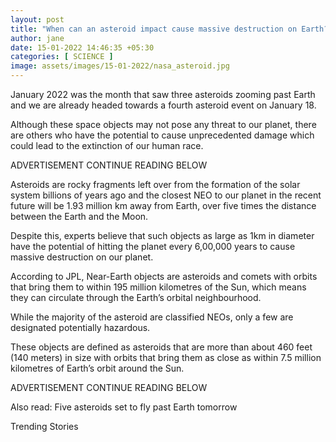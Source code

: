 ```yaml
---
layout: post
title: "When can an asteroid impact cause massive destruction on Earth?"
author: jane 
date: 15-01-2022 14:46:35 +05:30 
categories: [ SCIENCE ] 
image: assets/images/15-01-2022/nasa_asteroid.jpg
---
```

January 2022 was the month that saw three asteroids zooming past Earth and we are already headed towards a fourth asteroid event on January 18.

Although these space objects may not pose any threat to our planet, there are others who have the potential to cause unprecedented damage which could lead to the extinction of our human race.

ADVERTISEMENT CONTINUE READING BELOW

Asteroids are rocky fragments left over from the formation of the solar system billions of years ago and the closest NEO to our planet in the recent future will be 1.93 million km away from Earth, over five times the distance between the Earth and the Moon.

Despite this, experts believe that such objects as large as 1km in diameter have the potential of hitting the planet every 6,00,000 years to cause massive destruction on our planet.

According to JPL, Near-Earth objects are asteroids and comets with orbits that bring them to within 195 million kilometres of the Sun, which means they can circulate through the Earth’s orbital neighbourhood.

While the majority of the asteroid are classified NEOs, only a few are designated potentially hazardous.

These objects are defined as asteroids that are more than about 460 feet (140 meters) in size with orbits that bring them as close as within 7.5 million kilometres of Earth’s orbit around the Sun.

ADVERTISEMENT CONTINUE READING BELOW

Also read: Five asteroids set to fly past Earth tomorrow

Trending Stories









